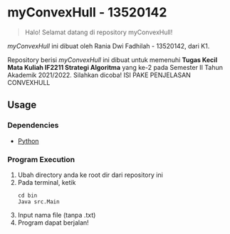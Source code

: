 # myConvexHull - 13520142
> Halo! Selamat datang di repository myConvexHull!

*myConvexHull* ini dibuat oleh Rania Dwi Fadhilah - 13520142, dari K1. 

Repository berisi *myConvexHull* ini dibuat untuk memenuhi **Tugas Kecil Mata Kuliah IF2211 Strategi Algoritma** yang ke-2 pada Semester II Tahun Akademik 2021/2022. Silahkan dicoba! ISI PAKE PENJELASAN CONVEXHULL

## Usage

### Dependencies
- [Python](https://www.python.org/downloads/)

### Program Execution
1. Ubah directory anda ke root dir dari repository ini
2. Pada terminal, ketik
   ```
   cd bin
   Java src.Main
   ```
3. Input nama file (tanpa .txt)
4. Program dapat berjalan!
